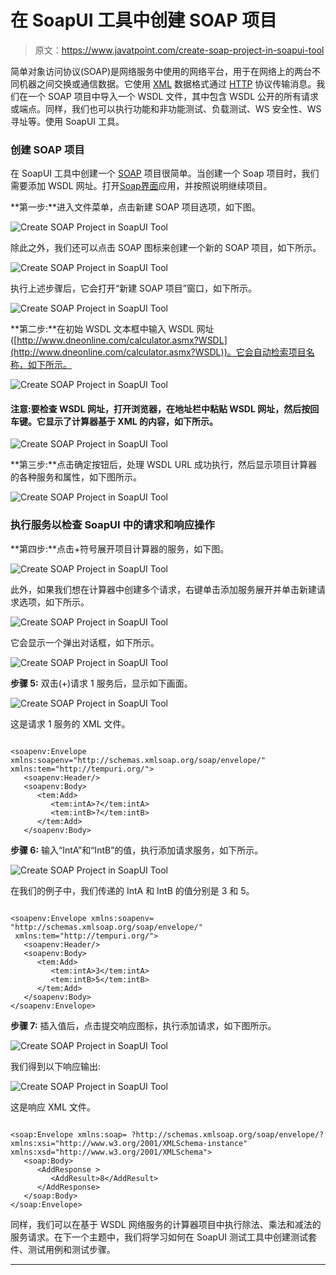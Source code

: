 # 在 SoapUI 工具中创建 SOAP 项目

> 原文：<https://www.javatpoint.com/create-soap-project-in-soapui-tool>

简单对象访问协议(SOAP)是网络服务中使用的网络平台，用于在网络上的两台不同机器之间交换或通信数据。它使用 [XML](https://www.javatpoint.com/what-is-xml) 数据格式通过 [HTTP](https://www.javatpoint.com/http) 协议传输消息。我们在一个 SOAP 项目中导入一个 WSDL 文件，其中包含 WSDL 公开的所有请求或端点。同样，我们也可以执行功能和非功能测试、负载测试、WS 安全性、WS 寻址等。使用 SoapUI 工具。

### 创建 SOAP 项目

在 SoapUI 工具中创建一个 [SOAP](https://www.javatpoint.com/soap-web-services) 项目很简单。当创建一个 Soap 项目时，我们需要添加 WSDL 网址。打开[Soap界面](https://www.javatpoint.com/soapui)应用，并按照说明继续项目。

**第一步:**进入文件菜单，点击新建 SOAP 项目选项，如下图。

![Create SOAP Project in SoapUI Tool](img/09b40c34bf55ce142ebf0060e86bedd1.png)

除此之外，我们还可以点击 SOAP 图标来创建一个新的 SOAP 项目，如下所示。

![Create SOAP Project in SoapUI Tool](img/2a5dd3a0930623342844d31fa9bc3e1f.png)

执行上述步骤后，它会打开“新建 SOAP 项目”窗口，如下所示。

![Create SOAP Project in SoapUI Tool](img/b355c052d6c8956d12c15c0a0a3a9a3f.png)

**第二步:**在初始 WSDL 文本框中输入 WSDL 网址([http://www.dneonline.com/calculator.asmx?WSDL](http://www.dneonline.com/calculator.asmx?WSDL))。它会自动检索项目名称，如下所示。

![Create SOAP Project in SoapUI Tool](img/36841e790e072cbcbf60c4d7ccc03150.png)

#### 注意:要检查 WSDL 网址，打开浏览器，在地址栏中粘贴 WSDL 网址，然后按回车键。它显示了计算器基于 XML 的内容，如下所示。

![Create SOAP Project in SoapUI Tool](img/bd737b66feebb355074502bf768c73e7.png)

**第三步:**点击确定按钮后，处理 WSDL URL 成功执行，然后显示项目计算器的各种服务和属性，如下图所示。

![Create SOAP Project in SoapUI Tool](img/5476d73a1996040745d017ea802b84dc.png)

### 执行服务以检查 SoapUI 中的请求和响应操作

**第四步:**点击+符号展开项目计算器的服务，如下图。

![Create SOAP Project in SoapUI Tool](img/41a26ece57b9f44d8418366dc6c5e2bd.png)

此外，如果我们想在计算器中创建多个请求，右键单击添加服务展开并单击新建请求选项，如下所示。

![Create SOAP Project in SoapUI Tool](img/530c166954a7dcd16a2cfccbedc73ce2.png)

它会显示一个弹出对话框，如下所示。

![Create SOAP Project in SoapUI Tool](img/ed03b40b00e0a942f9f4fe4129e9012c.png)

**步骤 5:** 双击(+)请求 1 服务后，显示如下画面。

![Create SOAP Project in SoapUI Tool](img/e876d37ecdeac1c08dc842040bb9f7a9.png)

这是请求 1 服务的 XML 文件。

```

<soapenv:Envelope xmlns:soapenv="http://schemas.xmlsoap.org/soap/envelope/" xmlns:tem="http://tempuri.org/">
   <soapenv:Header/>
   <soapenv:Body>
      <tem:Add>
         <tem:intA>?</tem:intA>
         <tem:intB>?</tem:intB>
      </tem:Add>
   </soapenv:Body>

```

**步骤 6:** 输入“IntA”和“IntB”的值，执行添加请求服务，如下所示。

![Create SOAP Project in SoapUI Tool](img/a82c49457308a9f90c2afed396250d40.png)

在我们的例子中，我们传递的 IntA 和 IntB 的值分别是 3 和 5。

```

<soapenv:Envelope xmlns:soapenv=
"http://schemas.xmlsoap.org/soap/envelope/" 
 xmlns:tem="http://tempuri.org/">
   <soapenv:Header/>
   <soapenv:Body>
      <tem:Add>
         <tem:intA>3</tem:intA>
         <tem:intB>5</tem:intB>
      </tem:Add>
   </soapenv:Body>
</soapenv:Envelope>

```

**步骤 7:** 插入值后，点击提交响应图标，执行添加请求，如下图所示。

![Create SOAP Project in SoapUI Tool](img/6d0325e6d812990f19481b27bcaecf73.png)

我们得到以下响应输出:

![Create SOAP Project in SoapUI Tool](img/9863cfb0547671a309f47b317abc73f3.png)

这是响应 XML 文件。

```

<soap:Envelope xmlns:soap= ?http://schemas.xmlsoap.org/soap/envelope/? xmlns:xsi="http://www.w3.org/2001/XMLSchema-instance" xmlns:xsd="http://www.w3.org/2001/XMLSchema">
   <soap:Body>
      <AddResponse >
         <AddResult>8</AddResult>
      </AddResponse>
   </soap:Body>
</soap:Envelope>

```

同样，我们可以在基于 WSDL 网络服务的计算器项目中执行除法、乘法和减法的服务请求。在下一个主题中，我们将学习如何在 SoapUI 测试工具中创建测试套件、测试用例和测试步骤。

* * *